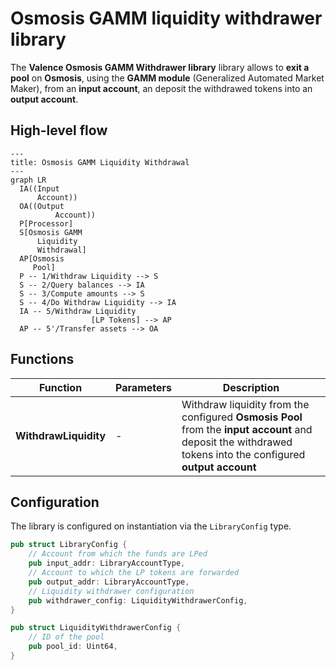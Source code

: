 # Osmosis GAMM liquidity withdrawer library

The **Valence Osmosis GAMM Withdrawer library** library allows to **exit a pool** on **Osmosis**, using the **GAMM module** (Generalized Automated Market Maker), from an **input account**, an deposit the withdrawed tokens into an **output account**.

## High-level flow

```mermaid
---
title: Osmosis GAMM Liquidity Withdrawal
---
graph LR
  IA((Input
      Account))
  OA((Output
		  Account))
  P[Processor]
  S[Osmosis GAMM
      Liquidity
      Withdrawal]
  AP[Osmosis
     Pool]
  P -- 1/Withdraw Liquidity --> S
  S -- 2/Query balances --> IA
  S -- 3/Compute amounts --> S
  S -- 4/Do Withdraw Liquidity --> IA
  IA -- 5/Withdraw Liquidity
				  [LP Tokens] --> AP
  AP -- 5'/Transfer assets --> OA
```

## Functions

| Function    | Parameters | Description |
|-------------|------------|-------------|
| **WithdrawLiquidity** | - |  Withdraw liquidity from the configured **Osmosis Pool** from the **input account** and deposit the withdrawed tokens into the configured **output account** |

## Configuration

The library is configured on instantiation via the `LibraryConfig` type.

```rust
pub struct LibraryConfig {
    // Account from which the funds are LPed
    pub input_addr: LibraryAccountType,
    // Account to which the LP tokens are forwarded
    pub output_addr: LibraryAccountType,
    // Liquidity withdrawer configuration
    pub withdrawer_config: LiquidityWithdrawerConfig,
}

pub struct LiquidityWithdrawerConfig {
    // ID of the pool
    pub pool_id: Uint64,
}
```
